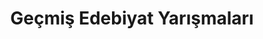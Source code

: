 ---
layout: category
headline: "Geçmiş Edebiyat Yarışmaları"
title: Geçmiş Edebiyat Yarışmaları
subline: "<ul class='nav flex-column'>
   <li class='nav-item'><a class='nav-link' href='/2021-edebiyat-yarismalari/'>2021 Edebiyat Yarışmaları</a></li>
   <li class='nav-item'><a class='nav-link' href='/2020-edebiyat-yarismalari/'>2020 Edebiyat Yarışmaları</a></li>
   <li class='nav-item'><a class='nav-link' href='/2019-edebiyat-yarismalari/'>2019 Edebiyat Yarışmaları</a></li>
</ul>"
permalink: "gecmis-edebiyat-yarismalari/"
description: "Eski aylarda ve yıllarda düzenlenen tüm edebiyat yarışmalarının ve diğer yarışmaların listesine ilgili aya tıklayarak erişebilirsiniz."
showEmpty: false
---
